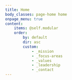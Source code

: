 ```yaml
---
title: Home
body_classes: page-home home
onpage_menu: true
content:
    items: @self.modular
    order:
        by: default
        dir: asc
        custom:
            - _mission
            - _focus-areas
            - _values
            - _leadership
            - _contact
---
```

